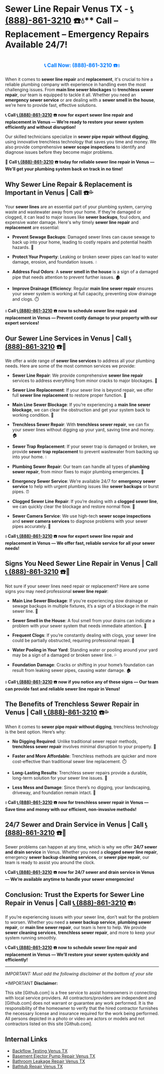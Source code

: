 # Sewer Line Repair Venus TX - [📞 (888)-861-3210](https://plumbing-texas-3210.netlify.app) ☎️💧** Call – Replacement – Emergency Repairs Available 24/7!
# 

<p align="center" style="font-size: 1.2em; font-weight: bold; margin: 20px 0;">
  <a href="https://plumbing-texas-3210.netlify.app" target="_blank" style="color: #007BFF; text-decoration: none;">📞 Call Now: (888)-861-3210 ☎️💧</a>
</p>

When it comes to **sewer line repair** and **replacement**, it's crucial to hire a reliable plumbing company with experience in handling even the most challenging issues. From **main line sewer blockages** to **trenchless sewer repair**, our team is equipped to tackle it all. Whether you need an **emergency sewer service** or are dealing with a **sewer smell in the house**, we’re here to provide fast, effective solutions.

**📞 Call [📞 (888)-861-3210](https://plumbing-texas-3210.netlify.app) ☎️ now for expert sewer line repair and replacement in Venus — We’re ready to restore your sewer system efficiently and without disruption!**

Our skilled technicians specialize in **sewer pipe repair without digging**, using innovative trenchless technology that saves you time and money. We also provide comprehensive **sewer scope inspections** to identify and diagnose issues before they become major problems.

**🚨 Call [📞 (888)-861-3210](https://plumbing-texas-3210.netlify.app) ☎️ today for reliable sewer line repair in Venus — We’ll get your plumbing system back on track in no time!**

## **Why Sewer Line Repair & Replacement is Important in Venus | Call  ☎️💦**

Your **sewer lines** are an essential part of your plumbing system, carrying waste and wastewater away from your home. If they’re damaged or clogged, it can lead to major issues like **sewer backups**, foul odors, and expensive water damage. Here's why timely **sewer line repair** and **replacement** are essential:

- **Prevent Sewage Backups**: Damaged sewer lines can cause sewage to back up into your home, leading to costly repairs and potential health hazards. 🚽

- **Protect Your Property**: Leaking or broken sewer pipes can lead to water damage, erosion, and foundation issues. 💧

- **Address Foul Odors**: A **sewer smell in the house** is a sign of a damaged pipe that needs attention to prevent further issues. 🏚️

- **Improve Drainage Efficiency**: Regular **main line sewer repair** ensures your sewer system is working at full capacity, preventing slow drainage and clogs. ⏱️

**💧 Call [📞 (888)-861-3210](https://plumbing-texas-3210.netlify.app) ☎️ now to schedule sewer line repair and replacement in Venus — Prevent costly damage to your property with our expert services!**

## **Our Sewer Line Services in Venus | Call [📞 (888)-861-3210](https://plumbing-texas-3210.netlify.app) ☎️🔧**

We offer a wide range of **sewer line services** to address all your plumbing needs. Here are some of the most common services we provide:

- **Sewer Line Repair**: We provide comprehensive **sewer line repair** services to address everything from minor cracks to major blockages. 🔧

- **Sewer Line Replacement**: If your sewer line is beyond repair, we offer full **sewer line replacement** to restore proper function. 💪

- **Main Line Sewer Blockage**: If you’re experiencing a **main line sewer blockage**, we can clear the obstruction and get your system back to working condition. 🚿

- **Trenchless Sewer Repair**: With **trenchless sewer repair**, we can fix your sewer lines without digging up your yard, saving time and money. 🏠

- **Sewer Trap Replacement**: If your sewer trap is damaged or broken, we provide **sewer trap replacement** to prevent wastewater from backing up into your home. 💧

- **Plumbing Sewer Repair**: Our team can handle all types of **plumbing sewer repair**, from minor fixes to major plumbing emergencies. 🚽

- **Emergency Sewer Service**: We’re available 24/7 for **emergency sewer service** to help with urgent plumbing issues like **sewer backups** or burst pipes. ⏰

- **Clogged Sewer Line Repair**: If you’re dealing with a **clogged sewer line**, we can quickly clear the blockage and restore normal flow. 🚿

- **Sewer Camera Service**: We use high-tech **sewer scope inspections** and **sewer camera services** to diagnose problems with your sewer pipes accurately. 🎥

**💧 Call [📞 (888)-861-3210](https://plumbing-texas-3210.netlify.app) ☎️ now for expert sewer line repair and replacement in Venus — We offer fast, reliable service for all your sewer needs!**

## **Signs You Need Sewer Line Repair in Venus | Call [📞 (888)-861-3210](https://plumbing-texas-3210.netlify.app) ☎️🚨**

Not sure if your sewer lines need repair or replacement? Here are some signs you may need professional **sewer line repair**:

- **Main Line Sewer Blockage**: If you're experiencing slow drainage or sewage backups in multiple fixtures, it’s a sign of a blockage in the main sewer line. 🚿

- **Sewer Smell in the House**: A foul smell from your drains can indicate a problem with your sewer system that needs immediate attention. 💩

- **Frequent Clogs**: If you’re constantly dealing with clogs, your sewer line could be partially obstructed, requiring professional repair. 🔧

- **Water Pooling in Your Yard**: Standing water or pooling around your yard may be a sign of a damaged or broken sewer line. 💦

- **Foundation Damage**: Cracks or shifting in your home’s foundation can result from leaking sewer pipes, causing water damage. 🏚️

**💧 Call [📞 (888)-861-3210](https://plumbing-texas-3210.netlify.app) ☎️ now if you notice any of these signs — Our team can provide fast and reliable sewer line repair in Venus!**

## **The Benefits of Trenchless Sewer Repair in Venus | Call [📞 (888)-861-3210](https://plumbing-texas-3210.netlify.app) ☎️💦**

When it comes to **sewer pipe repair without digging**, trenchless technology is the best option. Here’s why:

- **No Digging Required**: Unlike traditional sewer repair methods, **trenchless sewer repair** involves minimal disruption to your property. 🏡

- **Faster and More Affordable**: Trenchless methods are quicker and more cost-effective than traditional sewer line replacement. ⏱️

- **Long-Lasting Results**: Trenchless sewer repairs provide a durable, long-term solution for your sewer line issues. 💪

- **Less Mess and Damage**: Since there’s no digging, your landscaping, driveway, and foundation remain intact. 🌳

**💧 Call [📞 (888)-861-3210](https://plumbing-texas-3210.netlify.app) ☎️ now for trenchless sewer repair in Venus — Save time and money with our efficient, non-invasive methods!**

## **24/7 Sewer and Drain Service in Venus | Call [📞 (888)-861-3210](https://plumbing-texas-3210.netlify.app) ☎️🚨**

Sewer problems can happen at any time, which is why we offer **24/7 sewer and drain service** in Venus. Whether you need a **clogged sewer line repair**, emergency **sewer backup cleaning services**, or **sewer pipe repair**, our team is ready to assist you around the clock.

**📞 Call [📞 (888)-861-3210](https://plumbing-texas-3210.netlify.app) ☎️ now for 24/7 sewer and drain service in Venus — We’re available anytime to handle your sewer emergencies!**

## **Conclusion: Trust the Experts for Sewer Line Repair in Venus | Call [📞 (888)-861-3210](https://plumbing-texas-3210.netlify.app) ☎️💧**

If you’re experiencing issues with your sewer line, don’t wait for the problem to worsen. Whether you need a **sewer backup service**, **plumbing sewer repair**, or **main line sewer repair**, our team is here to help. We provide **sewer cleaning services**, **trenchless sewer repair**, and more to keep your system running smoothly.

**📞 Call [📞 (888)-861-3210](https://plumbing-texas-3210.netlify.app) ☎️ now to schedule sewer line repair and replacement in Venus — We’ll restore your sewer system quickly and efficiently!**



---

*IMPORTANT: Must add the following disclaimer at the bottom of your site*



*IMPORTANT **Disclaimer:**

This site [Github.com] is a free service to assist homeowners in connecting with local service providers. All contractors/providers are independent and [Github.com] does not warrant or guarantee any work performed. It is the responsibility of the homeowner to verify that the hired contractor furnishes the necessary license and insurance required for the work being performed. All persons depicted in a photo or video are actors or models and not contractors listed on this site [Github.com].


## Internal Links
- [Backflow Testing Venus TX](https://github.com/allyoucaneatsushiin/plumbing-texas/blob/main/Backflow-Testing-Venus-TX-888-861-3210-Prevention-Same-Day-Service-Available-24-7.md)
- [Basement Ejector Pump Repair Venus TX](https://github.com/allyoucaneatsushiin/plumbing-texas/blob/main/Basement-Ejector-Pump-Repair-Venus-TX-888-861-3210-Same-Day-Service-for-Urgent-Repairs-24-7.md)
- [Bathroom Leakage Repair Venus TX](https://github.com/allyoucaneatsushiin/plumbing-texas/blob/main/Bathroom-Leakage-Repair-Venus-TX-888-861-3210-Fix-Leaks-Fast-Avoid-Damage-24-7.md)
- [Bathtub Repair Venus TX](https://github.com/allyoucaneatsushiin/plumbing-texas/blob/main/Bathtub-Repair-Venus-TX-888-861-3210-Replacement-Same-Day-Service-to-Restore-Your-Tub-24-7.md)

